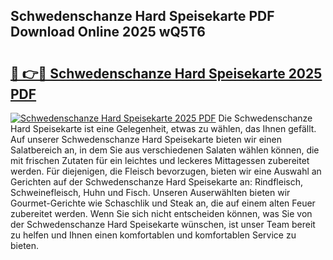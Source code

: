 ## Schwedenschanze Hard Speisekarte PDF Download Online 2025 wQ5T6

# <h2><a href="http://gc8mhb.nevu.top/?p=Schwedenschanze+Hard+Speisekarte">🔗 👉🔴 Schwedenschanze Hard Speisekarte 2025 PDF</a></h2>

[![Schwedenschanze Hard Speisekarte 2025 PDF](https://i.imgur.com/dBaPXMq.png)](http://gc8mhb.nevu.top/?p=Schwedenschanze+Hard+Speisekarte)
Die Schwedenschanze Hard Speisekarte ist eine Gelegenheit, etwas zu wählen, das Ihnen gefällt. Auf unserer Schwedenschanze Hard Speisekarte bieten wir einen Salatbereich an, in dem Sie aus verschiedenen Salaten wählen können, die mit frischen Zutaten für ein leichtes und leckeres Mittagessen zubereitet werden. Für diejenigen, die Fleisch bevorzugen, bieten wir eine Auswahl an Gerichten auf der Schwedenschanze Hard Speisekarte an: Rindfleisch, Schweinefleisch, Huhn und Fisch. Unseren Auserwählten bieten wir Gourmet-Gerichte wie Schaschlik und Steak an, die auf einem alten Feuer zubereitet werden. Wenn Sie sich nicht entscheiden können, was Sie von der Schwedenschanze Hard Speisekarte wünschen, ist unser Team bereit zu helfen und Ihnen einen komfortablen und komfortablen Service zu bieten.

